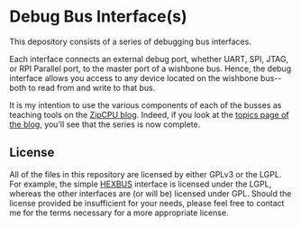 # Debug Bus Interface(s)

This depository consists of a series of debugging bus interfaces.

Each interface connects an external debug port, whether UART, SPI, JTAG, or
RPI Parallel port, to the master port of a wishbone
bus.  Hence, the debug interface allows you access to any device located on
the wishbone bus--both to read from and write to that bus.

It is my intention to use the various components of each of the busses as
teaching tools on the [ZipCPU blog](http://zipcpu.com).  Indeed, if you
look at the [topics page of the blog](http://zipcpu.com/topics.html), you'll
see that the series is now complete.

## License

All of the files in this repository are licensed by either GPLv3 or the LGPL.
For example, the simple [HEXBUS](/hexbus) interface is licensed under the LGPL, whereas
the other interfaces are (or will be) licensed under GPL.
Should the license provided be insufficient for your needs, please feel free
to contact me for the terms necessary for a more appropriate license.


